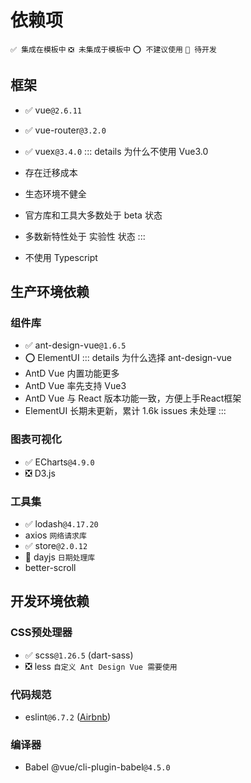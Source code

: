 # 依赖项

`✅ 集成在模板中` `❎ 未集成于模板中` `⭕ 不建议使用` `💛 待开发`

## 框架

- ✅ vue`@2.6.11`
- ✅ vue-router`@3.2.0`
- ✅ vuex`@3.4.0`
::: details 为什么不使用 Vue3.0
- 存在迁移成本
- 生态环境不健全
- 官方库和工具大多数处于 beta 状态
- 多数新特性处于 实验性 状态
:::

- 不使用 Typescript

## 生产环境依赖

  ### 组件库

  - ✅ ant-design-vue`@1.6.5`
  - ⭕ ElementUI
  ::: details 为什么选择 ant-design-vue
  - AntD Vue 内置功能更多
  - AntD Vue 率先支持 Vue3
  - AntD Vue 与 React 版本功能一致，方便上手React框架
  - ElementUI 长期未更新，累计 1.6k issues 未处理
  :::

  ### 图表可视化

  - ✅ ECharts`@4.9.0`
  - ❎ D3.js

  ### 工具集

  - ✅ lodash`@4.17.20`
  - axios `网络请求库`
  - ✅ store`@2.0.12`
  - 💛 dayjs `日期处理库`
  - better-scroll

## 开发环境依赖

  ### CSS预处理器

  - ✅ scss`@1.26.5` (dart-sass)
  - ❎ less `自定义 Ant Design Vue 需要使用`

  ### 代码规范

  - eslint`@6.7.2` ([Airbnb](https://github.com/airbnb/javascript/tree/master/packages/eslint-config-airbnb))

  ### 编译器

  - Babel @vue/cli-plugin-babel`@4.5.0`
